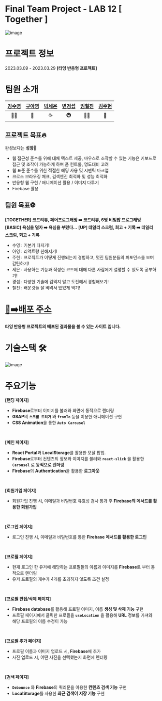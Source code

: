 # Final Team Project - LAB 12 [ Together ]

![image](https://user-images.githubusercontent.com/94541099/228397630-638f9c5e-68f1-4e01-9ba2-684330e19e9c.png)

# 프로젝트 정보
2023.03.09 - 2023.03.29 **[타잉 반응형 프로젝트]**
<br/>

# 팀원 소개

[강수영](https://github.com/sykang013) | [구아영](https://github.com/guahyoung) | [박세은](https://github.com/senasoon) | [변경섭](https://github.com/kyungseob7)  | [임철진](https://github.com/imironjin) | [김주현](https://github.com/pingandthepong)
:--: | :--: | :--: |:--:| :--: |:--:
|🏊‍♀️|🍠|☕️|🚇|🔩👖|🦉|

## 프로젝트 목표🔥
완성보다는 **성장**💪

- 웹 접근성 준수를 위해 대체 텍스트 제공, 마우스로 조작할 수 있는 기능은 키보드로 접근 및 조작이 가능하게 하며 폼 컨트롤, 명도대비 고려
- 웹 표준 준수를 위한 적절한 헤딩 사용 및 시멘틱 마크업
- 크로스 브라우징 체크, 검색엔진 최적화 및 성능 최적화
- 반응형 웹 구현 / 애니메이션 활용 / 이미지 다루기
- Firebase 활용

## 팀원 목표⚽
**[TOGETHER] 코드리뷰, 페어프로그래밍 :arrow_right:  코드리뷰, 6명 비빔밥 프로그래밍**
**[BASIC] 욕심을 덜자 :arrow_right:  욕심을 부렸다...**
**[UP] 데일리 스크럼, 회고 + 기록 :arrow_right:  데일리 스크럼,  회고 + 기록**
- 수영 : 기본기 다지기! </br>
- 아영 : 리액트랑 친해지기! </br>
- 주현 : 프로젝트가 어떻게 진행되는지 경험하고, 멋진 팀원분들의 퍼포먼스를 보며 감탄하기! </br>
- 세은 : 사용하는 기능과 작성한 코드에 대해 다른 사람에게 설명할 수 있도록 공부하기! </br>
- 경섭 : 다양한 기술에 겁먹지 말고 도전해서 경험해보기! </br>
- 철진 : 배운것들 잘 비벼서 맜있게 먹기! </br>


# [🔗➡️배포 주소](https://together-taing.netlify.app/)

**타잉 반응형 프로젝트의 배포된 결과물을 볼 수 있는 사이트 입니다.**

# 기술스택 🛠

![image](https://user-images.githubusercontent.com/94541099/228399100-0bf9658a-4657-4092-8c0c-aa38f9c748ef.png)

# 주요기능
**[랜딩 페이지]**
- **Firebase**로부터 이미지를 불러와 화면에 동적으로 렌더링
- **GSAP**의 **`스크롤 트리거`** 와 **`fromTo`** 등을 이용한 애니메이션 구현
- **CSS Animation**을 통한 **`Auto Carousel`**
<br>

**[메인 페이지]**
- **React Portal**과 **LocalStorage**를 활용한 모달 팝업.
- **Firebase**로부터 컨텐츠의 정보와 이미지를 불러와 **`react-slick`** 을 활용한 **`Carousel`** 로 **동적으로 렌더링**
- **Firebase**의 **Authentication**을 활용한 **로그아웃**
<br>

**[회원가입 페이지]**
- 회원가입 진행 시, 이메일과 비밀번호 유효성 검사 통과 후 **Firebase의 메서드를 활용한 회원가입**
<br>

**[로그인 페이지]**
- 로그인 진행 시, 이메일과 비밀번호를 통한 **Firebase 메서드를 활용한 로그인**
<br>

**[프로필 페이지]**
- 현재 로그인 한 유저에 해당하는 프로필들의 이름과 이미지를 **Firebase**로 부터 동적으로 렌더링
- 유저 프로필의 개수가 4개를 초과하지 않도록 조건 설정
<br>

**[프로필 편집/삭제 페이지]**
- **Firebase database**를 활용해 프로필 이미지, 이름 **생성 및 삭제 기능** 구현
- 프로필 페이지에서 클릭한 프로필을 **`useLocation`** 을 활용해 **URL** 정보를 가져와 해당 프로필의 이름 수정이 가능
<br>

**[프로필 추가 페이지]**
- 프로필 이름과 이미지 업로드 시, **Firebase**에 추가
- 사진 업로드 시, 어떤 사진을 선택했는지 화면에 렌더링
<br>

**[검색 페이지]**
- **`Debounce`** 와 **Firebase**의 쿼리문을 이용한 **컨텐츠 검색 기능** 구현
- **LocalStorage**를 사용한 **최근 검색어 저장 기능** 구현

<br>
<br>
<br>



